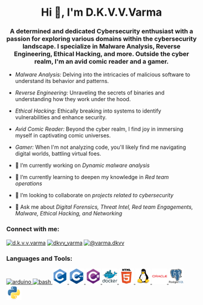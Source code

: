 <h1 align="center">Hi 👋, I'm D.K.V.V.Varma</h1>
<h3 align="center">A determined and dedicated Cybersecurity enthusiast with a passion for exploring various domains within the cybersecurity landscape. I specialize in Malware Analysis, Reverse Engineering, Ethical Hacking, and more. Outside the cyber realm, I'm an avid comic reader and a gamer.</h3>


- *Malware Analysis:* Delving into the intricacies of malicious software to understand its behavior and patterns.
- *Reverse Engineering:* Unraveling the secrets of binaries and understanding how they work under the hood.
- *Ethical Hacking:* Ethically breaking into systems to identify vulnerabilities and enhance security.
- *Avid Comic Reader:* Beyond the cyber realm, I find joy in immersing myself in captivating comic universes.
- *Gamer:* When I'm not analyzing code, you'll likely find me navigating digital worlds, battling virtual foes.

- 🔭 I’m currently working on *Dynamic malware analysis*

- 🌱 I’m currently learning to deepen my knowledge in *Red team operations*

- 👯 I’m looking to collaborate on *projects related to cybersecurity*

- 💬 Ask me about *Digital Forensics, Threat Intel, Red team Engagements, Malware, Ethical Hacking, and Networking*



<h3 align="left">Connect with me:</h3>
<p align="left">
<a href="https://linkedin.com/in/d.k.v.v.varma" target="blank"><img align="center" src="https://raw.githubusercontent.com/rahuldkjain/github-profile-readme-generator/master/src/images/icons/Social/linked-in-alt.svg" alt="d.k.v.v.varma" height="30" width="40" /></a>
<a href="https://instagram.com/dkvv_varma" target="blank"><img align="center" src="https://raw.githubusercontent.com/rahuldkjain/github-profile-readme-generator/master/src/images/icons/Social/instagram.svg" alt="dkvv_varma" height="30" width="40" /></a>
<a href="https://medium.com/@varma.dkvv" target="blank"><img align="center" src="https://raw.githubusercontent.com/rahuldkjain/github-profile-readme-generator/master/src/images/icons/Social/medium.svg" alt="@varma.dkvv" height="30" width="40" /></a>
</p>

<h3 align="left">Languages and Tools:</h3>
<p align="left"> <a href="https://www.arduino.cc/" target="_blank" rel="noreferrer"> <img src="https://cdn.worldvectorlogo.com/logos/arduino-1.svg" alt="arduino" width="40" height="40"/> </a> <a href="https://www.gnu.org/software/bash/" target="_blank" rel="noreferrer"> <img src="https://www.vectorlogo.zone/logos/gnu_bash/gnu_bash-icon.svg" alt="bash" width="40" height="40"/> </a> <a href="https://www.cprogramming.com/" target="_blank" rel="noreferrer"> <img src="https://raw.githubusercontent.com/devicons/devicon/master/icons/c/c-original.svg" alt="c" width="40" height="40"/> </a> <a href="https://www.w3schools.com/cpp/" target="_blank" rel="noreferrer"> <img src="https://raw.githubusercontent.com/devicons/devicon/master/icons/cplusplus/cplusplus-original.svg" alt="cplusplus" width="40" height="40"/> </a> <a href="https://www.w3schools.com/cs/" target="_blank" rel="noreferrer"> <img src="https://raw.githubusercontent.com/devicons/devicon/master/icons/csharp/csharp-original.svg" alt="csharp" width="40" height="40"/> </a> <a href="https://www.docker.com/" target="_blank" rel="noreferrer"> <img src="https://raw.githubusercontent.com/devicons/devicon/master/icons/docker/docker-original-wordmark.svg" alt="docker" width="40" height="40"/> </a> <a href="https://www.w3.org/html/" target="_blank" rel="noreferrer"> <img src="https://raw.githubusercontent.com/devicons/devicon/master/icons/html5/html5-original-wordmark.svg" alt="html5" width="40" height="40"/> </a> <a href="https://www.linux.org/" target="_blank" rel="noreferrer"> <img src="https://raw.githubusercontent.com/devicons/devicon/master/icons/linux/linux-original.svg" alt="linux" width="40" height="40"/> </a> <a href="https://www.mysql.com/" target="_blank" rel="noreferrer"> <img  src="https://raw.githubusercontent.com/devicons/devicon/master/icons/oracle/oracle-original.svg" alt="oracle" width="40" height="40"/> </a> <a href="https://www.postgresql.org" target="_blank" rel="noreferrer"> <img src="https://raw.githubusercontent.com/devicons/devicon/master/icons/postgresql/postgresql-original-wordmark.svg" alt="postgresql" width="40" height="40"/> </a> <a href="https://www.python.org" target="_blank" rel="noreferrer"> <img src="https://raw.githubusercontent.com/devicons/devicon/master/icons/python/python-original.svg" alt="python" width="40" height="40"/> </a> </p>
